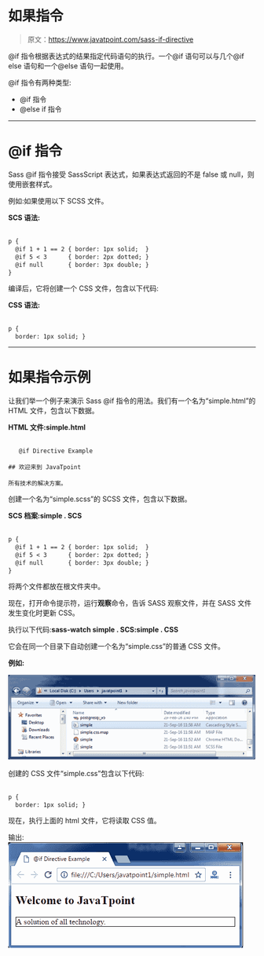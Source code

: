 # 如果指令

> 原文：<https://www.javatpoint.com/sass-if-directive>

@if 指令根据表达式的结果指定代码语句的执行。一个@if 语句可以与几个@if else 语句和一个@else 语句一起使用。

@if 指令有两种类型:

*   @if 指令
*   @else if 指令

* * *

# @if 指令

Sass @if 指令接受 SassScript 表达式，如果表达式返回的不是 false 或 null，则使用嵌套样式。

例如:如果使用以下 SCSS 文件。

**SCS 语法:**

```

p {
  @if 1 + 1 == 2 { border: 1px solid;  }
  @if 5 < 3      { border: 2px dotted; }
  @if null       { border: 3px double; }
} 

```

编译后，它将创建一个 CSS 文件，包含以下代码:

**CSS 语法:**

```

p {
  border: 1px solid; } 

```

* * *

# 如果指令示例

让我们举一个例子来演示 Sass @if 指令的用法。我们有一个名为“simple.html”的 HTML 文件，包含以下数据。

**HTML 文件:simple.html**

```

   @if Directive Example

## 欢迎来到 JavaTpoint

所有技术的解决方案。

```

创建一个名为“simple.scss”的 SCSS 文件，包含以下数据。

**SCS 档案:simple . SCS**

```

p {
  @if 1 + 1 == 2 { border: 1px solid;  }
  @if 5 < 3      { border: 2px dotted; }
  @if null       { border: 3px double; }
} 

```

将两个文件都放在根文件夹中。

现在，打开命令提示符，运行**观察**命令，告诉 SASS 观察文件，并在 SASS 文件发生变化时更新 CSS。

执行以下代码:**sass-watch simple . SCS:simple . CSS**

它会在同一个目录下自动创建一个名为“simple.css”的普通 CSS 文件。

**例如:**

![Sass If directive1](img/1164998ae9ed0116118aec5864ef1054.png)

创建的 CSS 文件“simple.css”包含以下代码:

```

p {
  border: 1px solid; } 

```

现在，执行上面的 html 文件，它将读取 CSS 值。

输出:![Sass If directive2](img/af1816dbe800bc4c20bc71e32b923be4.png)